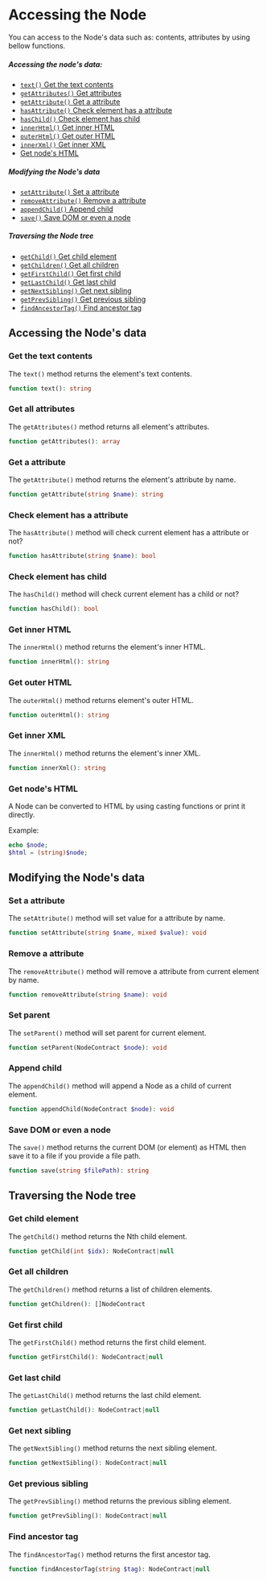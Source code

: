 # Accessing the Node
You can access to the Node's data such as: contents, attributes by using bellow functions.

##### Accessing the node's data:

- [`text()` Get the text contents](#get-the-text-contents)
- [`getAttributes()` Get attributes](#get-all-attributes)
- [`getAttribute()` Get a attribute](#get-a-attribute)
- [`hasAttribute()` Check element has a attribute](#check-element-has-a-attribute)
- [`hasChild()` Check element has child](#check-element-has-child)
- [`innerHtml()` Get inner HTML](#get-inner-html)
- [`outerHtml()` Get outer HTML](#get-outer-html)
- [`innerXml()` Get inner XML](#get-inner-xml)
- [Get node's HTML](#get-nodes-html)

##### Modifying the Node's data
- [`setAttribute()` Set a attribute](#set-a-attribute)
- [`removeAttribute()` Remove a attribute](#remove-a-attribute)
- [`appendChild()` Append child](#append-child)
- [`save()` Save DOM or even a node](#save-dom-or-even-a-node)

##### Traversing the Node tree

- [`getChild()` Get child element](#get-child-element)
- [`getChildren()` Get all children](#get-all-children)
- [`getFirstChild()` Get first child](#get-first-child)
- [`getLastChild()` Get last child](#get-last-child)
- [`getNextSibling()` Get next sibling](#get-next-sibling)
- [`getPrevSibling()` Get previous sibling](#get-previous-sibling)
- [`findAncestorTag()` Find ancestor tag](#find-ancestor-tag)

## Accessing the Node's data
### Get the text contents

The `text()` method returns the element's text contents.

```php
function text(): string
```

### Get all attributes

The `getAttributes()` method returns all element's attributes.

```php
function getAttributes(): array
```

### Get a attribute

The `getAttribute()` method returns the element's attribute by name.

```php
function getAttribute(string $name): string
```

### Check element has a attribute

The `hasAttribute()` method will check current element has a attribute or not?

```php
function hasAttribute(string $name): bool
```

### Check element has child

The `hasChild()` method will check current element has a child or not?

```php
function hasChild(): bool
```

### Get inner HTML

The `innerHtml()` method returns the element's inner HTML.

```php
function innerHtml(): string
```

### Get outer HTML

The `outerHtml()` method returns element's outer HTML.

```php
function outerHtml(): string
```

### Get inner XML

The `innerHtml()` method returns the element's inner XML.

```php
function innerXml(): string
```

### Get node's HTML

A Node can be converted to HTML by using casting functions or print it directly.

Example:
```php
echo $node;
$html = (string)$node;
```


## Modifying the Node's data
### Set a attribute

The `setAttribute()` method will set value for a attribute by name.

```php
function setAttribute(string $name, mixed $value): void
```

### Remove a attribute

The `removeAttribute()` method will remove a attribute from current element by name.

```php
function removeAttribute(string $name): void
```

### Set parent

The `setParent()` method will set parent for current element.

```php
function setParent(NodeContract $node): void
```

### Append child

The `appendChild()` method will append a Node as a child of current element.

```php
function appendChild(NodeContract $node): void
```

### Save DOM or even a node

The `save()` method returns the current DOM (or element) as HTML then save it to a file if you provide a file path.

```php
function save(string $filePath): string
```


## Traversing the Node tree
### Get child element
The `getChild()` method returns the Nth child element.

```php
function getChild(int $idx): NodeContract|null
```

### Get all children
The `getChildren()` method returns a list of children elements.

```php
function getChildren(): []NodeContract
```

### Get first child
The `getFirstChild()` method returns the first child element.

```php
function getFirstChild(): NodeContract|null
```

### Get last child
The `getLastChild()` method returns the last child element.

```php
function getLastChild(): NodeContract|null
```

### Get next sibling
The `getNextSibling()` method returns the next sibling element.

```php
function getNextSibling(): NodeContract|null
```

### Get previous sibling
The `getPrevSibling()` method returns the previous sibling element.

```php
function getPrevSibling(): NodeContract|null
```

### Find ancestor tag 
The `findAncestorTag()` method returns the first ancestor tag.

```php
function findAncestorTag(string $tag): NodeContract|null
```
